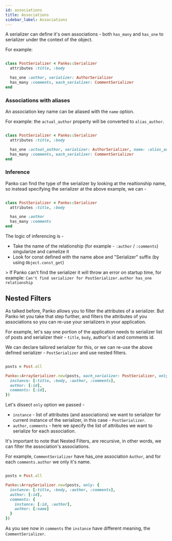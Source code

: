 ```yaml
---
id: associations
title: Associations
sidebar_label: Associations
---
```

A serializer can define it's own associations - both `has_many` and `has_one` to serializer under the context of the object.

For example:

```ruby

class PostSerializer < Panko::Serializer
  attributes :title, :body

  has_one :author, serializer: AuthorSerializer
  has_many :comments, each_serializer: CommentSerializer
end

```

### Associations with aliases

An association key name can be aliased with the `name` option.

For example:
the `actual_author` property will be converted to `alias_author`.

```ruby

class PostSerializer < Panko::Serializer
  attributes :title, :body

  has_one :actual_author, serializer: AuthorSerializer, name: :alias_author
  has_many :comments, each_serializer: CommentSerializer
end

```

### Inference

Panko can find the type of the serializer by looking at the realtionship name, so instead specifying
the serializer at the above example, we can -

```ruby

class PostSerializer < Panko::Serializer
  attributes :title, :body

  has_one :author
  has_many :comments
end

```

The logic of inferencing is -

-   Take the name of the relationship (for example - `:author` / `:comments`) singularize and camelize it
-   Look for const defined with the name aboe and "Serializer" suffix (by using `Object.const_get`)

&gt; If Panko can't find the serializer it will throw an error on startup time, for example: `Can't find serializer for PostSerializer.author has_one relationship`

## Nested Filters

As talked before, Panko allows you to filter the attributes of a serializer.
But Panko let you take that step further, and filters the attributes of you associations so you can re-use your serializers in your application.

For example, let's say one portion of the application needs to serializer list of posts and serializer their - `title`, `body`, author's id and comments id.

We can declare tailored serializer for this, or we can re-use the above defined serializer - `PostSerializer` and use nested filters.

```ruby

posts = Post.all

Panko::ArraySerializer.new(posts, each_serializer: PostSerializer, only: {
  instance: [:title, :body, :author, :comments],
  author: [:id],
  comments: [:id],
})

```

Let's dissect `only` option we passed -

-   `instance` - list of attributes (and associations) we want to serializer for current instance of the serializer, in this case - `PostSerializer`.
-   `author`, `comments` - here we specify the list of attributes we want to serialize for each association.

It's important to note that Nested Filters, are recursive, in other words, we can filter the association's associations.

For example, `CommentSerializer` have has_one association `Author`, and for each `comments.author` we only it's name.

```ruby

posts = Post.all

Panko::ArraySerializer.new(posts, only: {
  instance: [:title, :body, :author, :comments],
  author: [:id],
  comments: {
    instance: [:id, :author],
    author: [:name]
  }
})

```

As you see now in `comments` the `instance` have different meaning, the `CommentSerializer`.
